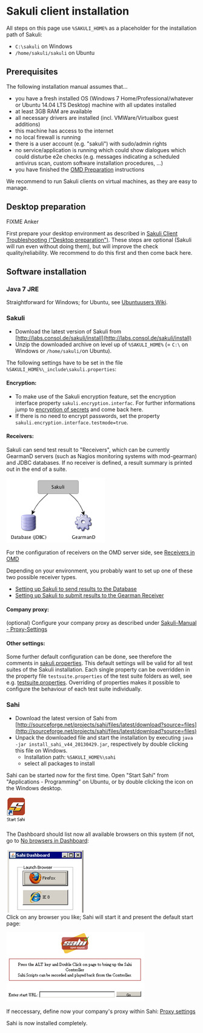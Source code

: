 # Sakuli client installation 

All steps on this page use `%SAKULI_HOME%` as a placeholder for the installation path of Sakuli: 

- `C:\sakuli` on Windows
- `/home/sakuli/sakuli` on Ubuntu 

## Prerequisites
The following installation manual assumes that...

* you have a fresh installed OS (Windows 7 Home/Professional/whatever or Ubuntu 14.04 LTS Desktop) machine with all updates installed
* at least 3GB RAM are available 
* all necessary drivers are installed (incl. VMWare/Virtualbox guest additions)
* this machine has access to the internet
* no local firewall is running
* there is a user account (e.g. "sakuli") with sudo/admin rights
* no service/application is running which could show dialogues which could disturbe e2e checks (e.g. messages indicating a scheduled antivirus scan, custom software installation procedures, ...)
* you have finished the [OMD Preparation](installation-omd.md) instructions

We recommend to run Sakuli clients on virtual machines, as they are easy to manage. 

## Desktop preparation

FIXME Anker

First prepare your desktop environment as described in [Sakuli Client Troubleshooting ("Desktop preparation")](./troubleshooting-sakuli-client.md). These steps are optional (Sakuli will run even without doing them), but will improve the check quality/reliability. We recommend to do this first and then come back here. 

## Software installation 
### Java 7 JRE

Straightforward for Windows; for Ubuntu, see [Ubuntuusers Wiki](http://wiki.ubuntuusers.de/Java/Installation/Oracle_Java/Java_7#Java-7-JRE).

### Sakuli 

* Download the latest version of Sakuli from  [http://labs.consol.de/sakuli/install](http://labs.consol.de/sakuli/install)
* Unzip the downloaded archive on level up of `%SAKULI_HOME%` (= `C:\` on Windows or `/home/sakuli/`on Ubuntu). 

The following settings have to be set in the file `%SAKULI_HOME%\_include\sakuli.properties`: 

#### Encryption:

  * To make use of the Sakuli encryption feature, set the encryption interface property `sakuli.encryption.interfac`. For further informations jump to [encryption of secrets](sakuli-manual.md) and come back here.
  * If there is no need to encrypt passwords, set the property `sakuli.encryption.interface.testmode=true`.

#### Receivers:

Sakuli can send test result to "Receivers", which can be currently GearmanD servers (such as Nagios monitoring systems with mod-gearman) and JDBC databases. If no receiver is defined, a result summary is printed out in the end of a suite. 
  
![sakuli_receivers](../docs/pics/sakuli-receivers.png)

For the configuration of receivers on the OMD server side, see [Receivers in OMD](installation-omd.md#receivers)

Depending on your environment, you probably want to set up one of these two possible receiver types. 

  * [Setting up Sakuli to send results to the Database](receivers/database.md#sakuli-configuration)
  * [Setting up Sakuli to submit results to the Gearman Receiver](receivers/gearman.md#sakuli-configuration)

#### Company proxy:

(optional) Configure your company proxy as described under [Sakuli-Manual - Proxy-Settings](sakuli-manual.md#proxy-settings)

#### Other settings: 

Some further default configuration can be done, see therefore the comments in [sakuli.properties](../core/src/main/_include/sakuli.properties). This default settings will be valid for all test suites of the Sakuli installation. Each single property can be overridden in the property file `testsuite.properties` of the test suite folders as well, see e.g. [testsuite.properties](../sakuli_test_suites/example/testsuite.properties). Overriding of properties makes it possible to configure the behaviour of each test suite individually.

	
### Sahi

* Download the latest version of Sahi from [http://sourceforge.net/projects/sahi/files/latest/download?source=files](http://sourceforge.net/projects/sahi/files/latest/download?source=files)
* Unpack the downloaded file and start the installation by executing `java -jar install_sahi_v44_20130429.jar`, respectively by double clicking this file on Windows. 
	* Installation path: `%SAKULI_HOME%\sahi`
	* select all packages to install

Sahi can be started now for the first time. Open "Start Sahi" from "Applications - Programming" on Ubuntu, or by double clicking the icon on the Windows desktop. 

![startsahi](../docs/pics/w_startsahi.jpg) 	

The Dashboard should list now all available browsers on this system (if not, go to [No browsers in Dashboard](../docs/troubleshooting-sakuli-client.md#no-browsers-in-dashboard): 

![db_browsers](../docs/pics/w_sahi_dashboard_browsers.jpg) 	
Click on any browser you like; Sahi will start it and present the default start page: 

![sahi_start](../docs/pics/sahi_startpage.jpg) 

If neccessary, define now your company's proxy within Sahi: [Proxy settings](../docs/sakuli-manual.md)

Sahi is now installed completely.